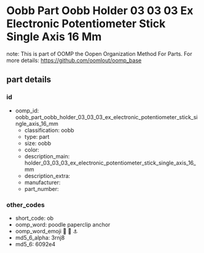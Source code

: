 # Oobb Part Oobb Holder 03 03 03 Ex Electronic Potentiometer Stick Single Axis 16 Mm  

note: This is part of OOMP the Oopen Organization Method For Parts. For more details: https://github.com/oomlout/oomp_base

##  part details





### id
* oomp_id: oobb_part_oobb_holder_03_03_03_ex_electronic_potentiometer_stick_single_axis_16_mm
  * classification: oobb
  * type: part
  * size: oobb
  * color: 
  * description_main: holder_03_03_03_ex_electronic_potentiometer_stick_single_axis_16_mm
  * description_extra: 
  * manufacturer: 
  * part_number: 

### other_codes
* short_code: ob
* oomp_word: poodle paperclip anchor
* oomp_word_emoji :poodle: :paperclip: :anchor:
* md5_6_alpha: 3rnj8
* md5_6: 6092e4